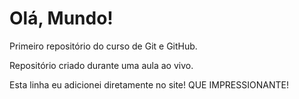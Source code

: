 # Olá, Mundo!
 Primeiro repositório do curso de Git e GitHub.

 Repositório criado durante uma aula ao vivo.

Esta linha eu adicionei diretamente no site! QUE IMPRESSIONANTE!
